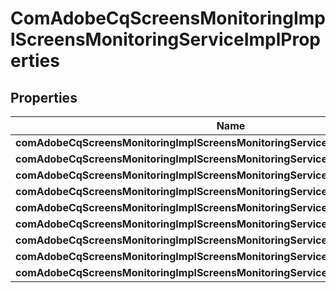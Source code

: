 

# ComAdobeCqScreensMonitoringImplScreensMonitoringServiceImplProperties

## Properties

Name | Type | Description | Notes
------------ | ------------- | ------------- | -------------
**comAdobeCqScreensMonitoringImplScreensMonitoringServiceImplProjectPath** | [**ConfigNodePropertyArray**](ConfigNodePropertyArray.md) |  |  [optional]
**comAdobeCqScreensMonitoringImplScreensMonitoringServiceImplScheduleFrequency** | [**ConfigNodePropertyString**](ConfigNodePropertyString.md) |  |  [optional]
**comAdobeCqScreensMonitoringImplScreensMonitoringServiceImplPingTimeout** | [**ConfigNodePropertyInteger**](ConfigNodePropertyInteger.md) |  |  [optional]
**comAdobeCqScreensMonitoringImplScreensMonitoringServiceImplRecipients** | [**ConfigNodePropertyString**](ConfigNodePropertyString.md) |  |  [optional]
**comAdobeCqScreensMonitoringImplScreensMonitoringServiceImplSmtpserver** | [**ConfigNodePropertyString**](ConfigNodePropertyString.md) |  |  [optional]
**comAdobeCqScreensMonitoringImplScreensMonitoringServiceImplSmtpport** | [**ConfigNodePropertyInteger**](ConfigNodePropertyInteger.md) |  |  [optional]
**comAdobeCqScreensMonitoringImplScreensMonitoringServiceImplUsetls** | [**ConfigNodePropertyBoolean**](ConfigNodePropertyBoolean.md) |  |  [optional]
**comAdobeCqScreensMonitoringImplScreensMonitoringServiceImplUsername** | [**ConfigNodePropertyString**](ConfigNodePropertyString.md) |  |  [optional]
**comAdobeCqScreensMonitoringImplScreensMonitoringServiceImplPassword** | [**ConfigNodePropertyString**](ConfigNodePropertyString.md) |  |  [optional]



